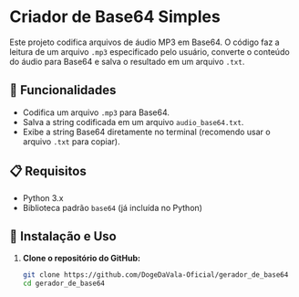 # Criador de Base64 Simples

Este projeto codifica arquivos de áudio MP3 em Base64. O código faz a leitura de um arquivo `.mp3` especificado pelo usuário, converte o conteúdo do áudio para Base64 e salva o resultado em um arquivo `.txt`.

## 🚀 Funcionalidades

- Codifica um arquivo `.mp3` para Base64.
- Salva a string codificada em um arquivo `audio_base64.txt`.
- Exibe a string Base64 diretamente no terminal (recomendo usar o arquivo `.txt` para copiar).

## 📋 Requisitos

- Python 3.x
- Biblioteca padrão `base64` (já incluída no Python)

## 🔧 Instalação e Uso

1. **Clone o repositório do GitHub:**
   ```bash
   git clone https://github.com/DogeDaVala-Oficial/gerador_de_base64
   cd gerador_de_base64
